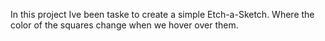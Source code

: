 In this project Ive been taske to create a simple Etch-a-Sketch. Where the color of the squares change when we hover over them.
